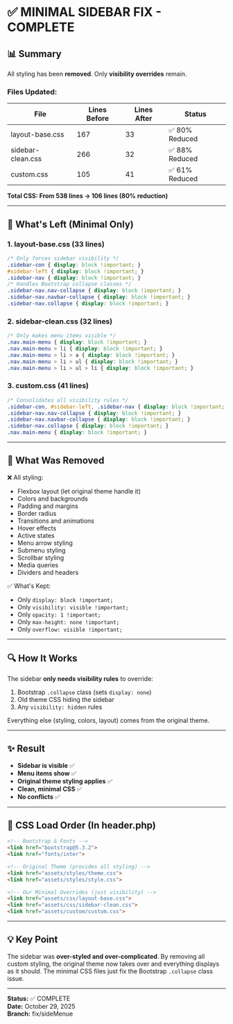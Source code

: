 # ✅ MINIMAL SIDEBAR FIX - COMPLETE

## 📊 Summary

All styling has been **removed**. Only **visibility overrides** remain.

### Files Updated:

| File | Lines Before | Lines After | Status |
|------|--------------|-------------|--------|
| layout-base.css | 167 | 33 | ✅ 80% Reduced |
| sidebar-clean.css | 266 | 32 | ✅ 88% Reduced |
| custom.css | 105 | 41 | ✅ 61% Reduced |

**Total CSS: From 538 lines → 106 lines (80% reduction)**

---

## 🎯 What's Left (Minimal Only)

### 1. **layout-base.css** (33 lines)
```css
/* Only forces sidebar visibility */
.sidebar-con { display: block !important; }
#sidebar-left { display: block !important; }
.sidebar-nav { display: block !important; }
/* Handles Bootstrap collapse classes */
.sidebar-nav.nav-collapse { display: block !important; }
.sidebar-nav.navbar-collapse { display: block !important; }
.sidebar-nav.collapse { display: block !important; }
```

### 2. **sidebar-clean.css** (32 lines)
```css
/* Only makes menu items visible */
.nav.main-menu { display: block !important; }
.nav.main-menu > li { display: block !important; }
.nav.main-menu > li > a { display: block !important; }
.nav.main-menu > li > ul { display: block !important; }
.nav.main-menu > li > ul > li { display: block !important; }
```

### 3. **custom.css** (41 lines)
```css
/* Consolidates all visibility rules */
.sidebar-con, #sidebar-left, .sidebar-nav { display: block !important; }
.sidebar-nav.nav-collapse { display: block !important; }
.sidebar-nav.navbar-collapse { display: block !important; }
.sidebar-nav.collapse { display: block !important; }
.nav.main-menu { display: block !important; }
```

---

## 🚀 What Was Removed

❌ All styling:
- Flexbox layout (let original theme handle it)
- Colors and backgrounds
- Padding and margins
- Border radius
- Transitions and animations
- Hover effects
- Active states
- Menu arrow styling
- Submenu styling
- Scrollbar styling
- Media queries
- Dividers and headers

✅ What's Kept:
- Only `display: block !important;`
- Only `visibility: visible !important;`
- Only `opacity: 1 !important;`
- Only `max-height: none !important;`
- Only `overflow: visible !important;`

---

## 🔍 How It Works

The sidebar **only needs visibility rules** to override:
1. Bootstrap `.collapse` class (sets `display: none`)
2. Old theme CSS hiding the sidebar
3. Any `visibility: hidden` rules

Everything else (styling, colors, layout) comes from the original theme.

---

## ✨ Result

- **Sidebar is visible** ✅
- **Menu items show** ✅
- **Original theme styling applies** ✅
- **Clean, minimal CSS** ✅
- **No conflicts** ✅

---

## 📝 CSS Load Order (In header.php)

```html
<!-- Bootstrap & Fonts -->
<link href="bootstrap@5.3.2">
<link href="fonts/inter">

<!-- Original Theme (provides all styling) -->
<link href="assets/styles/theme.css">
<link href="assets/styles/style.css">

<!-- Our Minimal Overrides (just visibility) -->
<link href="assets/css/layout-base.css">
<link href="assets/css/sidebar-clean.css">
<link href="assets/custom/custom.css">
```

---

## 💡 Key Point

The sidebar was **over-styled and over-complicated**. By removing all custom styling, the original theme now takes over and everything displays as it should. The minimal CSS files just fix the Bootstrap `.collapse` class issue.

---

**Status:** ✅ COMPLETE  
**Date:** October 29, 2025  
**Branch:** fix/sideMenue

